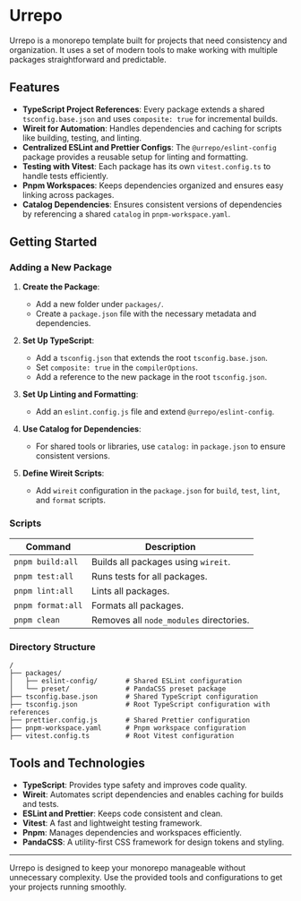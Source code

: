 # Urrepo

Urrepo is a monorepo template built for projects that need consistency and organization. It uses a set of modern tools to make working with multiple packages straightforward and predictable.

## Features

- **TypeScript Project References**: Every package extends a shared `tsconfig.base.json` and uses `composite: true` for incremental builds.
- **Wireit for Automation**: Handles dependencies and caching for scripts like building, testing, and linting.
- **Centralized ESLint and Prettier Configs**: The `@urrepo/eslint-config` package provides a reusable setup for linting and formatting.
- **Testing with Vitest**: Each package has its own `vitest.config.ts` to handle tests efficiently.
- **Pnpm Workspaces**: Keeps dependencies organized and ensures easy linking across packages.
- **Catalog Dependencies**: Ensures consistent versions of dependencies by referencing a shared `catalog` in `pnpm-workspace.yaml`.

## Getting Started

### Adding a New Package

1. **Create the Package**:

   - Add a new folder under `packages/`.
   - Create a `package.json` file with the necessary metadata and dependencies.

2. **Set Up TypeScript**:

   - Add a `tsconfig.json` that extends the root `tsconfig.base.json`.
   - Set `composite: true` in the `compilerOptions`.
   - Add a reference to the new package in the root `tsconfig.json`.

3. **Set Up Linting and Formatting**:

   - Add an `eslint.config.js` file and extend `@urrepo/eslint-config`.

4. **Use Catalog for Dependencies**:

   - For shared tools or libraries, use `catalog:` in `package.json` to ensure consistent versions.

5. **Define Wireit Scripts**:
   - Add `wireit` configuration in the `package.json` for `build`, `test`, `lint`, and `format` scripts.

### Scripts

| Command           | Description                             |
| ----------------- | --------------------------------------- |
| `pnpm build:all`  | Builds all packages using `wireit`.     |
| `pnpm test:all`   | Runs tests for all packages.            |
| `pnpm lint:all`   | Lints all packages.                     |
| `pnpm format:all` | Formats all packages.                   |
| `pnpm clean`      | Removes all `node_modules` directories. |

### Directory Structure

```plaintext
/
├── packages/
│   ├── eslint-config/       # Shared ESLint configuration
│   └── preset/              # PandaCSS preset package
├── tsconfig.base.json       # Shared TypeScript configuration
├── tsconfig.json            # Root TypeScript configuration with references
├── prettier.config.js       # Shared Prettier configuration
├── pnpm-workspace.yaml      # Pnpm workspace configuration
├── vitest.config.ts         # Root Vitest configuration
```

## Tools and Technologies

- **TypeScript**: Provides type safety and improves code quality.
- **Wireit**: Automates script dependencies and enables caching for builds and tests.
- **ESLint and Prettier**: Keeps code consistent and clean.
- **Vitest**: A fast and lightweight testing framework.
- **Pnpm**: Manages dependencies and workspaces efficiently.
- **PandaCSS**: A utility-first CSS framework for design tokens and styling.

---

Urrepo is designed to keep your monorepo manageable without unnecessary complexity. Use the provided tools and configurations to get your projects running smoothly.

